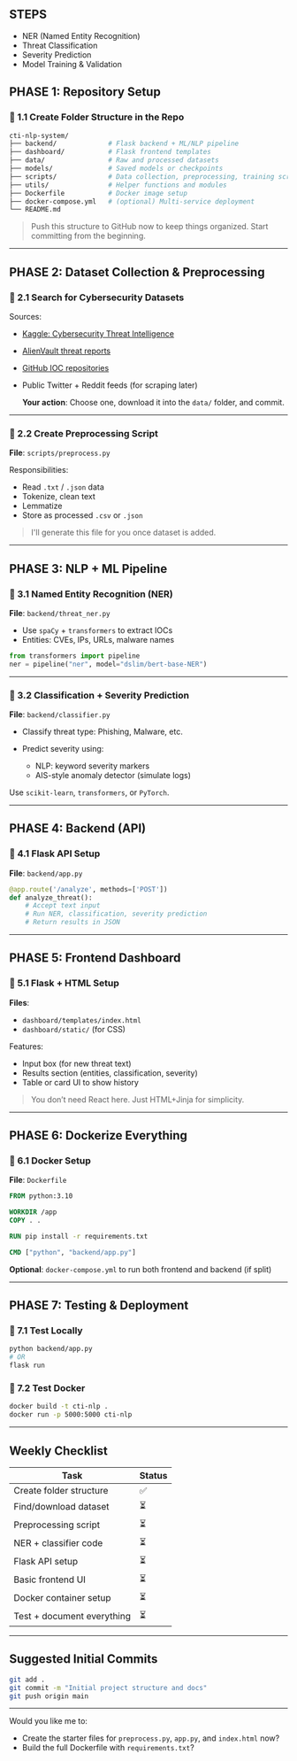 ## STEPS

- NER (Named Entity Recognition)
- Threat Classification
- Severity Prediction
- Model Training & Validation

## PHASE 1: Repository Setup

### 🔹 1.1 Create Folder Structure in the Repo

```bash
cti-nlp-system/
├── backend/             # Flask backend + ML/NLP pipeline
├── dashboard/           # Flask frontend templates
├── data/                # Raw and processed datasets
├── models/              # Saved models or checkpoints
├── scripts/             # Data collection, preprocessing, training scripts
├── utils/               # Helper functions and modules
├── Dockerfile           # Docker image setup
├── docker-compose.yml   # (optional) Multi-service deployment
└── README.md
```

> Push this structure to GitHub now to keep things organized. Start committing from the beginning.

---

## PHASE 2: Dataset Collection & Preprocessing

### 🔹 2.1 Search for Cybersecurity Datasets

Sources:

- [Kaggle: Cybersecurity Threat Intelligence](https://www.kaggle.com/datasets)
- [AlienVault threat reports](https://otx.alienvault.com/)
- [GitHub IOC repositories](https://github.com/search?q=threat+intel+feeds)
- Public Twitter + Reddit feeds (for scraping later)

  **Your action**: Choose one, download it into the `data/` folder, and commit.

---

### 🔹 2.2 Create Preprocessing Script

**File**: `scripts/preprocess.py`

Responsibilities:

- Read `.txt` / `.json` data
- Tokenize, clean text
- Lemmatize
- Store as processed `.csv` or `.json`

> I'll generate this file for you once dataset is added.

---

## PHASE 3: NLP + ML Pipeline

### 🔹 3.1 Named Entity Recognition (NER)

**File**: `backend/threat_ner.py`

- Use `spaCy` + `transformers` to extract IOCs
- Entities: CVEs, IPs, URLs, malware names

```python
from transformers import pipeline
ner = pipeline("ner", model="dslim/bert-base-NER")
```

---

### 🔹 3.2 Classification + Severity Prediction

**File**: `backend/classifier.py`

- Classify threat type: Phishing, Malware, etc.
- Predict severity using:

  - NLP: keyword severity markers
  - AIS-style anomaly detector (simulate logs)

Use `scikit-learn`, `transformers`, or `PyTorch`.

---

## PHASE 4: Backend (API)

### 🔹 4.1 Flask API Setup

**File**: `backend/app.py`

```python
@app.route('/analyze', methods=['POST'])
def analyze_threat():
    # Accept text input
    # Run NER, classification, severity prediction
    # Return results in JSON
```

---

## PHASE 5: Frontend Dashboard

### 🔹 5.1 Flask + HTML Setup

**Files**:

- `dashboard/templates/index.html`
- `dashboard/static/` (for CSS)

Features:

- Input box (for new threat text)
- Results section (entities, classification, severity)
- Table or card UI to show history

> You don’t need React here. Just HTML+Jinja for simplicity.

---

## PHASE 6: Dockerize Everything

### 🔹 6.1 Docker Setup

**File**: `Dockerfile`

```dockerfile
FROM python:3.10

WORKDIR /app
COPY . .

RUN pip install -r requirements.txt

CMD ["python", "backend/app.py"]
```

**Optional**: `docker-compose.yml` to run both frontend and backend (if split)

---

## PHASE 7: Testing & Deployment

### 🔹 7.1 Test Locally

```bash
python backend/app.py
# OR
flask run
```

### 🔹 7.2 Test Docker

```bash
docker build -t cti-nlp .
docker run -p 5000:5000 cti-nlp
```

---

## Weekly Checklist

| Task                       | Status |
| -------------------------- | ------ |
| Create folder structure    | ✅     |
| Find/download dataset      | ⏳     |
| Preprocessing script       | ⏳     |
| NER + classifier code      | ⏳     |
| Flask API setup            | ⏳     |
| Basic frontend UI          | ⏳     |
| Docker container setup     | ⏳     |
| Test + document everything | ⏳     |

---

## Suggested Initial Commits

```bash
git add .
git commit -m "Initial project structure and docs"
git push origin main
```

---

Would you like me to:

- Create the starter files for `preprocess.py`, `app.py`, and `index.html` now?
- Build the full Dockerfile with `requirements.txt`?
